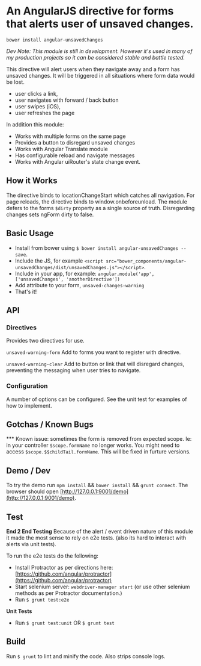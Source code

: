 # An AngularJS directive for forms that alerts user of unsaved changes.

`bower install angular-unsavedChanges`
 
_Dev Note: This module is still in development. However it's used in many of my production projects so it can be considered stable and battle tested._

This directive will alert users when they navigate away and a form has unsaved changes. It will be triggered in all situations where form data would be lost.

- user clicks a link,
- user navigates with forward / back button
- user swipes (iOS),
- user refreshes the page

In addition this module: 

- Works with multiple forms on the same page
- Provides a button to disregard unsaved changes
- Works with Angular Translate module
- Has configurable reload and navigate messages
- Works with Angular uiRouter's state change event.

## How it Works

The directive binds to locationChangeStart which catches all navigation. For page reloads, the directive binds to window.onbeforeunload. The module defers to the forms `$dirty` property as a single source of truth. Disregarding changes sets ngForm dirty to false. 

## Basic Usage

- Install from bower using `$ bower install angular-unsavedChanges --save`.
- Include the JS, for example `<script src="bower_components/angular-unsavedChanges/dist/unsavedChanges.js"></script>`.
- Include in your app, for example: `angular.module('app', ['unsavedChanges', 'anotherDirective'])`
- Add attribute to your form, `unsaved-changes-warning`
- That's it!


## API

### Directives 
Provides two directives for use. 

`unsaved-warning-form` 
Add to forms you want to register with directive. 

`unsaved-warning-clear` 
Add to button or link that will disregard changes, preventing the messaging when user tries to navigate. 

### Configuration 
A number of options can be configured. See the unit test for examples of how to implement. 


## Gotchas / Known Bugs

*** Known issue: sometimes the form is removed from expected scope. Ie: in your controller `$scope.formName` no longer works. You might need to access `$scope.$$childTail.formName`. This will be fixed in furture versions.


## Demo / Dev

To try the demo run `npm install` && `bower install` && `grunt connect`. The browser should open [http://127.0.0.1:9001/demo](http://127.0.0.1:9001/demo).


## Test

__End 2 End Testing__
Because of the alert / event driven nature of this module it made the most sense to rely on e2e tests. (also its hard to interact with alerts via unit tests).

To run the e2e tests do the following: 

- Install Protractor as per directions here: [https://github.com/angular/protractor](https://github.com/angular/protractor)
- Start selenium server: `webdriver-manager start` (or use other selenium methods as per Protractor documentation.)
- Run `$ grunt test:e2e`


__Unit Tests__

- Run `$ grunt test:unit` OR `$ grunt test`


## Build

Run `$ grunt` to lint and minify the code. Also strips console logs. 

